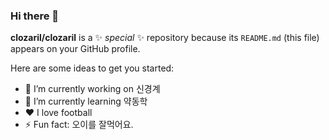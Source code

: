 ### Hi there 👋


**clozaril/clozaril** is a ✨ _special_ ✨ repository because its `README.md` (this file) appears on your GitHub profile.

Here are some ideas to get you started:

- 🔭 I’m currently working on 신경계
- 🌱 I’m currently learning 약동학
- ❤ I love football
- ⚡ Fun fact: 오이를 잘먹어요.

